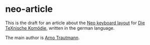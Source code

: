 ﻿
# neo-article

This is the draft for an article about the [Neo keyboard layout](http://neo-layout.org/) for [Die TeXnische Komödie](http://cms.dante.de/dante/DTK/), written in the german language.

The main author is [Arno Trautmann](http://github.com/alt/neo-article).

